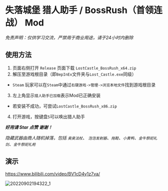 # 失落城堡 猎人助手 / BossRush（首领连战） Mod
*免责声明：仅供学习交流，严禁用于商业用途，请于24小时内删除*

## 使用方法
1. 页面右侧打开 `Release` 页面下载 `LostCastle_BossRush_x64.zip`
2. 解压至游戏根目录（即`BepInEx`文件夹与`Lost_Castle.exe`同级）
- `Steam` 玩家可以在`Steam`中通过`右键游戏->管理->浏览本地文件`找到游戏根目录
3. 左上角显示`猎人助手已加载`表示Mod已正确安装
- 若安装不成功，可尝试`LostCastle_BossRush_x86.zip`
4. 打开游戏，按键盘`5`可以唤出猎人助手

***好用请 Star 点赞 谢谢！***

*隐藏武器由商人随机掉落，包括 `臭臭法杖`、 `泡泡发射器`、`拖鞋`、`小黄鸭`、`金牛祭祀礼剑`、`金牛祭祀礼枪`*

## 演示
https://www.bilibili.com/video/BV1cD4y1z7va/

![20220902194322_1](https://user-images.githubusercontent.com/83279361/188132494-a9467f3d-604c-48fa-bf18-4b4ac7595e9d.jpg)
